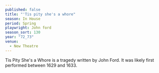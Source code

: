 ```yaml
---
published: false
title: "'Tis pity she's a whore"
season: In House
period: Spring
playwright: John ford
season_sort: 130
year: "72_73"
venue:
  - New Theatre
---
```


Tis Pity She's a Whore is a tragedy written by John Ford. It was likely first performed between 1629 and 1633.
